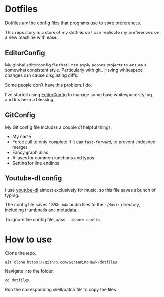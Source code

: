 # Dotfiles

Dotfiles are the config files that programs use to store preferences. 

This repository is a store of my dotfiles so I can replicate my preferences on a new machine with ease. 

## EditorConfig

My global editorconfig file that I can apply across projects to ensure a somewhat consistent style. 
Particularly with git.. Having whitespace changes can cause disgusting diffs.

Some people don't have this problem. I do.

I've started using [EditorConfig][1] to manage some base whitespace styling and it's been a blessing.

## GitConfig

My Git config file includes a couple of helpful things. 

* My name
* Force pull to only complete if it can `fast-forward`, to prevent undesired merges
* Fancy graph alias
* Aliases for common functions and typos
* Setting for line endings

## Youtube-dl config

I use [youtube-dl][2] almost exclusively for music, so this file saves a bunch of typing.

The config file saves `128Kb m4a` audio files to the `~/Music` directory, including thumbnails and metadata. 

To ignore the config file, pass `--ignore-config`. 

# How to use

Clone the repo.

`git clone https://github.com/ScreamingHawk/dotfiles`

Navigate into the folder.

`cd dotfiles`

Run the corresponding shell/batch file to copy the files. 

[1]: http://editorconfig.org/
[2]: https://rg3.github.io/youtube-dl/
